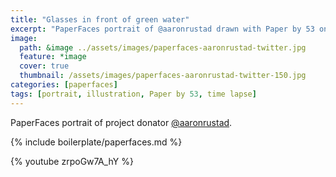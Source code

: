 ```yaml
---
title: "Glasses in front of green water"
excerpt: "PaperFaces portrait of @aaronrustad drawn with Paper by 53 on an iPad."
image: 
  path: &image ../assets/images/paperfaces-aaronrustad-twitter.jpg 
  feature: *image
  cover: true
  thumbnail: /assets/images/paperfaces-aaronrustad-twitter-150.jpg
categories: [paperfaces]
tags: [portrait, illustration, Paper by 53, time lapse]
---
```


PaperFaces portrait of project donator [@aaronrustad](https://twitter.com/aaronrustad).

{% include boilerplate/paperfaces.md %}

{% youtube zrpoGw7A_hY %}
